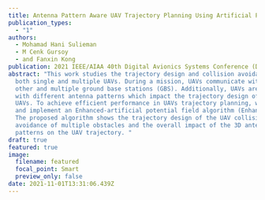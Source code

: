 ```yaml
---
title: Antenna Pattern Aware UAV Trajectory Planning Using Artificial Potential Field
publication_types:
  - "1"
authors:
  - Mohamad Hani Sulieman
  - M Cenk Gursoy
  - and Fanxin Kong
publication: 2021 IEEE/AIAA 40th Digital Avionics Systems Conference (DASC), 2021
abstract: "This work studies the trajectory design and collision avoidance of
  both single and multiple UAVs. During a mission, UAVs communicate with each
  other and multiple ground base stations (GBS). Additionally, UAVs are equipped
  with different antenna patterns which impact the trajectory design of the
  UAVs. To achieve efficient performance in UAVs trajectory planning, we propose
  and implement an Enhanced-artificial potential field algorithm (Enhanced-APF).
  The proposed algorithm shows the trajectory design of the UAV collision
  avoidance of multiple obstacles and the overall impact of the 3D antenna
  patterns on the UAV trajectory. "
draft: true
featured: true
image:
  filename: featured
  focal_point: Smart
  preview_only: false
date: 2021-11-01T13:31:06.439Z
---
```

